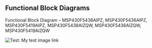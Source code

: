 ## Functional Block Diagrams
Functional Block Diagram – MSP430F5438AIPZ, MSP430F5436AIPZ, MSP430F5419AIPZ, MSP430F5438AIZQW, MSP430F5436AIZQW, MSP430F5419AIZQW

![Test: My test image link](http://139.162.35.49/image/MSP430Fxxx/MSP430Fxxx_Diagrams.gif)
